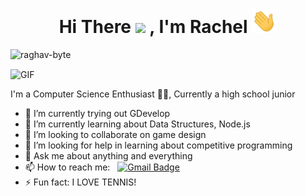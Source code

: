 <h1 align="Center">  Hi There <img src="https://media.giphy.com/media/WUlplcMpOCEmTGBtBW/giphy.gif" width="40px"> , I'm Rachel <img src="https://raw.githubusercontent.com/ABSphreak/ABSphreak/master/gifs/Hi.gif" width="40px" /> </h1>
<p align="left"> <img src="https://komarev.com/ghpvc/?username=cnRachel" alt="raghav-byte" /> </p>


<img align="center" alt="GIF" src="https://raw.githubusercontent.com/haoruilee/haoruilee/master/pic/pusheencode.gif" />


I'm a Computer Science Enthusiast 👩‍💻, Currently a high school junior 

- 🔭 I’m currently trying out GDevelop 
- 🌱 I’m currently learning about Data Structures, Node.js
- 👯 I’m looking to collaborate on game design
- 🤔 I’m looking for help in learning about competitive programming
- 💬 Ask me about anything and everything 
- 📫 How to reach me: &nbsp;&nbsp;[![Gmail Badge](https://img.shields.io/badge/-Gmail-c14438?style=flat-square&logo=Gmail&logoColor=white&link=mailto:shuklaraghav321.com)](mailto:rachelchen110@gmail.com)
- ⚡ Fun fact: I LOVE TENNIS!
